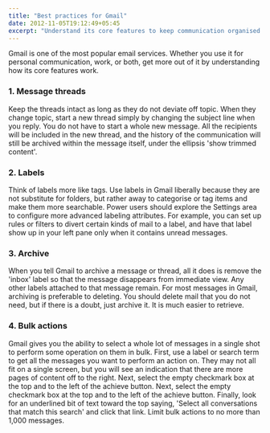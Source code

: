 ```yaml
---
title: "Best practices for Gmail"
date: 2012-11-05T19:12:49+05:45
excerpt: "Understand its core features to keep communication organised and efficient"
---
```


Gmail is one of the most popular email services. Whether you use it for personal communication, work, or both, get more out of it by understanding how its core features work.

### 1. Message threads

Keep the threads intact as long as they do not deviate off topic. When they change topic, start a new thread simply by changing the subject line when you reply. You do not have to start a whole new message. All the recipients will be included in the new thread, and the history of the communication will still be archived within the message itself, under the ellipsis 'show trimmed content'.

### 2. Labels

Think of labels more like tags. Use labels in Gmail liberally because they are not substitute for folders, but rather away to categorise or tag items and make them more searchable. Power users should explore the Settings area to configure more advanced labeling attributes. For example, you can set up rules or filters to divert certain kinds of mail to a label, and have that label show up in your left pane only when it contains unread messages.

### 3. Archive

When you tell Gmail to archive a message or thread, all it does is remove the 'inbox' label so that the message disappears from immediate view. Any other labels attached to that message remain. For most messages in Gmail, archiving is preferable to deleting. You should delete mail that you do not need, but if there is a doubt, just archive it. It is much easier to retrieve.

### 4. Bulk actions

Gmail gives you the ability to select a whole lot of messages in a single shot to perform some operation on them in bulk. First, use a label or search term to get all the messages you want to perform an action on. They may not all fit on a single screen, but you will see an indication that there are more pages of content off to the right. Next, select the empty checkmark box at the top and to the left of the achieve button. Next, select the empty checkmark box at the top and to the left of the achieve button. Finally, look for an underlined bit of text toward the top saying, 'Select all conversations that match this search' and click that link. Limit bulk actions to no more than 1,000 messages.
